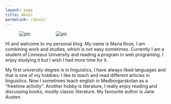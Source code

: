 ```yaml
---
layout: page
title: About
permalink: /about/
---
```

           ![pic](../images/myPhoto.jpg)                    ![pic](../images/myPhoto2.jpg)

Hi and welcome to my personal blog. My name is Maria Roze, I am combining work and studies, which is not easy sometimes. 
Currently I am a student of Linneaus University and reading a program in web programing. I enjoy studying it but I wish I had more time for it.

My first university degree is in linguistics, I have always liked languages and that is one of my hobbies: I like to teach and read different articles in linguistics. Now I sometimes teach english in Medborgarskolan as a "freetime activity".
Another hobby is literature, I really enjoy reading and discussing books, mostly classic literature. My favourite author is Jane Austen. 
